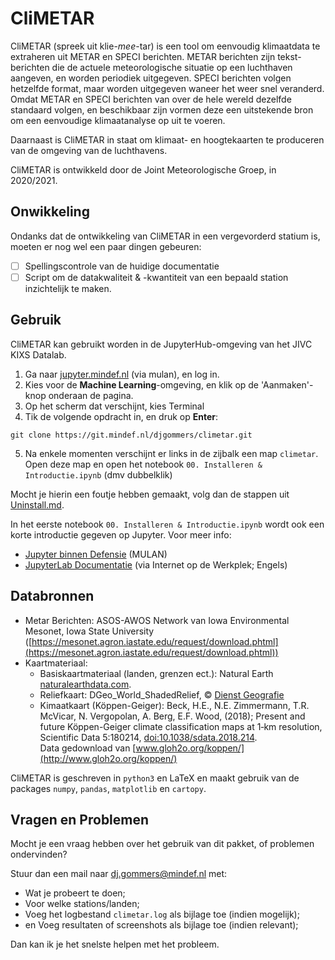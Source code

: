 # CliMETAR
CliMETAR (spreek uit klie-*mee*-tar) is een tool om eenvoudig klimaatdata te extraheren uit METAR en SPECI berichten. METAR berichten zijn tekst-berichten die de actuele meteorologische situatie op een luchthaven aangeven, en worden periodiek uitgegeven. SPECI berichten volgen hetzelfde format, maar worden uitgegeven waneer het weer snel veranderd. Omdat METAR en SPECI berichten van over de hele wereld dezelfde standaard volgen, en beschikbaar zijn vormen deze een uitstekende bron om een eenvoudige klimaatanalyse op uit te voeren.

Daarnaast is CliMETAR in staat om klimaat- en hoogtekaarten te produceren van de omgeving van de luchthavens.

CliMETAR is ontwikkeld door de Joint Meteorologische Groep, in 2020/2021.

## Onwikkeling
Ondanks dat de ontwikkeling van CliMETAR in een vergevorderd statium is, moeten er nog wel een paar dingen gebeuren:
* [ ] Spellingscontrole van de huidige documentatie
* [ ] Script om de datakwaliteit & -kwantiteit van een bepaald station inzichtelijk te maken.

## Gebruik
CliMETAR kan gebruikt worden in de JupyterHub-omgeving van het JIVC KIXS Datalab.

1. Ga naar [jupyter.mindef.nl](https://jupyter.mindef.nl/) (via mulan), en log in.
2. Kies voor de **Machine Learning**-omgeving, en klik op de 'Aanmaken'-knop onderaan de pagina.
3. Op het scherm dat verschijnt, kies Terminal
4. Tik de volgende opdracht in, en druk op <b>Enter</b>:
```
git clone https://git.mindef.nl/djgommers/climetar.git
```
5. Na enkele momenten verschijnt er links in de zijbalk een map `climetar`. Open deze map en open het notebook `00. Installeren & Introductie.ipynb` (dmv dubbelklik)

Mocht je hierin een foutje hebben gemaakt, volg dan de stappen uit [Uninstall.md](resources/Uninstall.md).

In het eerste notebook `00. Installeren & Introductie.ipynb` wordt ook een korte introductie gegeven op Jupyter. Voor meer info:
* [Jupyter binnen Defensie](https://confluence.kixs.mindef.nl/display/OP/JupyterLab) (MULAN)
* [JupyterLab Documentatie](https://jupyterlab.readthedocs.io) (via Internet op de Werkplek; Engels)

## Databronnen
* Metar Berichten:
  ASOS-AWOS Network van Iowa Environmental Mesonet, Iowa State University ([https://mesonet.agron.iastate.edu/request/download.phtml](https://mesonet.agron.iastate.edu/request/download.phtml))
* Kaartmateriaal:
   * Basiskaartmateriaal (landen, grenzen ect.): Natural Earth [naturalearthdata.com](https://www.naturalearthdata.com/).
   * Reliefkaart: DGeo_World_ShadedRelief, © [Dienst Geografie](http://dwrd.mindef.nl/sites/SWR003509/SitePages/Startpagina.aspx)
   * Kimaatkaart (Köppen-Geiger): Beck, H.E., N.E. Zimmermann, T.R. McVicar, N. Vergopolan, A. Berg, E.F. Wood, (2018); Present and future Köppen-Geiger climate classification maps at 1‑km resolution, Scientific Data 5:180214, [doi:10.1038/sdata.2018.214](https://www.doi.org/10.1038/sdata.2018.214).  
   Data gedownload van [www.gloh2o.org/koppen/](http://www.gloh2o.org/koppen/)

CliMETAR is geschreven in `python3` en LaTeX en maakt gebruik van de packages `numpy`, `pandas`, `matplotlib` en `cartopy`.

## Vragen en Problemen
Mocht je een vraag hebben over het gebruik van dit pakket, of problemen ondervinden?

Stuur dan een mail naar [dj.gommers@mindef.nl](mailto:dj.gommers@mindef.nl) met:
 * Wat je probeert te doen;
 * Voor welke stations/landen;
 * Voeg het logbestand `climetar.log` als bijlage toe (indien mogelijk);
 * en Voeg resultaten of screenshots als bijlage toe (indien relevant);

Dan kan ik je het snelste helpen met het probleem.
